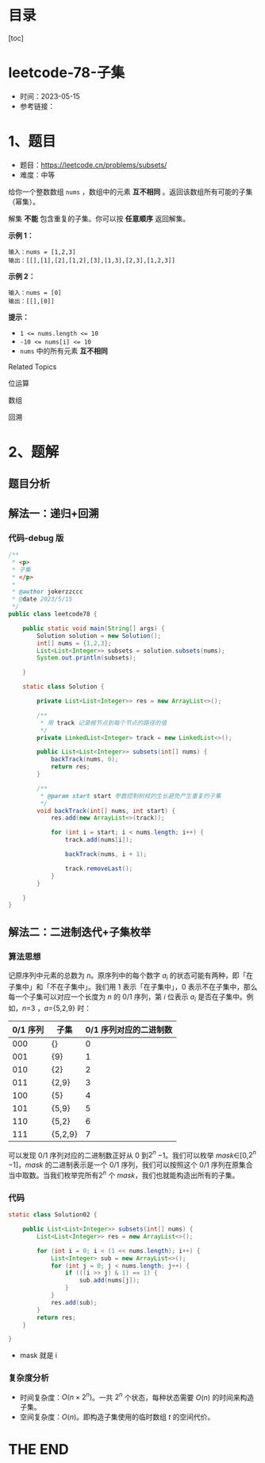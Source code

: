 # 目录

[toc]

# leetcode-78-子集

- 时间：2023-05-15
- 参考链接：



# 1、题目

- 题目：https://leetcode.cn/problems/subsets/
- 难度：中等

给你一个整数数组 `nums` ，数组中的元素 **互不相同** 。返回该数组所有可能的子集（幂集）。

解集 **不能** 包含重复的子集。你可以按 **任意顺序** 返回解集。



**示例 1：**

```
输入：nums = [1,2,3]
输出：[[],[1],[2],[1,2],[3],[1,3],[2,3],[1,2,3]]
```

**示例 2：**

```
输入：nums = [0]
输出：[[],[0]]
```



**提示：**

+ `1 <= nums.length <= 10`
+ `-10 <= nums[i] <= 10`
+ `nums` 中的所有元素 **互不相同**

Related Topics

位运算

数组

回溯



# 2、题解

## 题目分析



## 解法一：递归+回溯



### 代码-debug 版

```java
/**
 * <p>
 * 子集
 * </p>
 *
 * @author jokerzzccc
 * @date 2023/5/15
 */
public class leetcode78 {

    public static void main(String[] args) {
        Solution solution = new Solution();
        int[] nums = {1,2,3};
        List<List<Integer>> subsets = solution.subsets(nums);
        System.out.println(subsets);

    }

    static class Solution {

        private List<List<Integer>> res = new ArrayList<>();

        /**
         * 用 track 记录根节点到每个节点的路径的值
         */
        private LinkedList<Integer> track = new LinkedList<>();

        public List<List<Integer>> subsets(int[] nums) {
            backTrack(nums, 0);
            return res;
        }

        /**
         * @param start start 参数控制树枝的生长避免产生重复的子集
         */
        void backTrack(int[] nums, int start) {
            res.add(new ArrayList<>(track));

            for (int i = start; i < nums.length; i++) {
                track.add(nums[i]);

                backTrack(nums, i + 1);

                track.removeLast();
            }
        }

    }
}
```



## 解法二：二进制迭代+子集枚举

### 算法思想

记原序列中元素的总数为 *n*。原序列中的每个数字 *$a_i$* 的状态可能有两种，即「在子集中」和「不在子集中」。我们用 1 表示「在子集中」，0 表示不在子集中，那么每一个子集可以对应一个长度为 *n* 的 0/1 序列，第 *i* 位表示 *$a_i$* 是否在子集中。例如，*n*=3 ，*a*={5,2,9} 时：

| 0/1 序列 | 子集    | 0/1 序列对应的二进制数 |
| -------- | ------- | ---------------------- |
| 000      | {}      | 0                      |
| 001      | {9}     | 1                      |
| 010      | {2}     | 2                      |
| 011      | {2,9}   | 3                      |
| 100      | {5}     | 4                      |
| 101      | {5,9}   | 5                      |
| 110      | {5,2}   | 6                      |
| 111      | {5,2,9} | 7                      |

可以发现 0/1 序列对应的二进制数正好从 0 到$2^n$ −1。我们可以枚举 *mask*∈[0,$2^n$ −1]，*mask* 的二进制表示是一个 0/1 序列，我们可以按照这个 0/1 序列在原集合当中取数。当我们枚举完所有$2^n$  个 *mask*，我们也就能构造出所有的子集。



### 代码

```java
static class Solution02 {

    public List<List<Integer>> subsets(int[] nums) {
        List<List<Integer>> res = new ArrayList<>();

        for (int i = 0; i < (1 << nums.length); i++) {
            List<Integer> sub = new ArrayList<>();
            for (int j = 0; j < nums.length; j++) {
                if (((i >> j) & 1) == 1) {
                    sub.add(nums[j]);
                }
            }
            res.add(sub);
        }
        return res;
    }

}
```

- mask 就是 i



### **复杂度分析**

+ 时间复杂度：$O(n×2^n)$。一共 $2^n$ 个状态，每种状态需要 *O*(*n*) 的时间来构造子集。
+ 空间复杂度：*O*(*n*)。即构造子集使用的临时数组 *t* 的空间代价。



# THE END